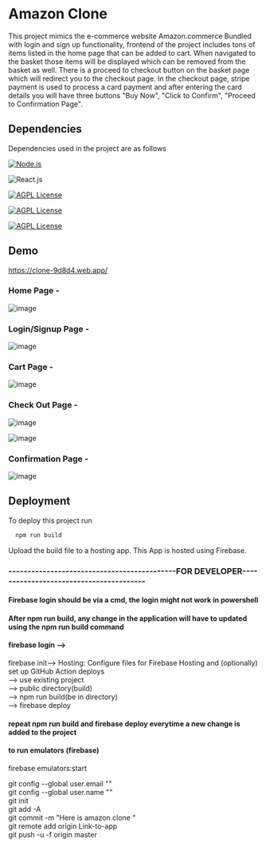 # Amazon Clone
This project mimics the e-commerce website Amazon.commerce
Bundled with login and sign up functionality, frontend of the 
project includes tons of items listed in the home page that 
can be added to cart. When navigated to the basket those items
 will be displayed which can be removed from the basket as well.
There is a proceed to checkout button on the basket page which 
will redirect you to the checkout page.
In the checkout page, stripe payment is used to process a 
card payment and after entering the card details you will have three 
buttons "Buy Now", "Click to Confirm", "Proceed to Confirmation Page".


## Dependencies

Dependencies used in the project are as follows

[![Node.js](https://img.shields.io/badge/Dependency-Node.js-red)](https://nodejs.org/en/)

![React.js](https://img.shields.io/badge/Library-React.js-blue)

[![AGPL License](https://img.shields.io/badge/Backend-Firebase-lightgrey)](http://www.firebase.com)

[![AGPL License](https://img.shields.io/badge/dependency-Javascript-orange)](http://www.javascript.com)

[![AGPL License](https://img.shields.io/badge/UI-Material--UI-yellowgreen)](http://www.mui.com)


## Demo

https://clone-9d8d4.web.app/


### Home Page -

![image](https://user-images.githubusercontent.com/87025870/210316763-3fee6ad4-11f8-4320-a905-866fa48a8d99.png)


### Login/Signup Page -

![image](https://user-images.githubusercontent.com/87025870/210316979-97604350-0398-4840-9f42-4e88a2fbfc26.png)


### Cart Page -

![image](https://user-images.githubusercontent.com/87025870/210317489-5245c292-dc3f-4e3a-bc17-3ebf29a54a08.png)


### Check Out Page -

![image](https://user-images.githubusercontent.com/87025870/210317729-9be7a417-beab-4b0e-a2a7-7908d2803eaa.png)

![image](https://user-images.githubusercontent.com/87025870/210319210-263d6f0d-6bcb-47ec-85b4-f3449cb44884.png)



### Confirmation Page -

![image](https://user-images.githubusercontent.com/87025870/210317874-3051739f-1ab2-4f84-927a-e90592b690fb.png)


## Deployment

To deploy this project run

```bash
  npm run build
  ```

Upload the build file to a hosting app.
This App is hosted using Firebase.






  
### --------------------------------------------FOR DEVELOPER----------------------------------------
#### Firebase login should be via a cmd, the login might not work in powershell

#### After npm run build, any change in the application will have to updated using the npm run build command
#### firebase login -->
firebase init--> Hosting: Configure files for Firebase Hosting and (optionally) set up GitHub Action deploys          
--> use existing project        
--> public directory(build)       
--> npm run build(be in directory)       
--> firebase deploy         
#### repeat npm run build and firebase deploy everytime a new change is added to the project

#### to run emulators (firebase)
firebase emulators:start

git config --global user.email ""            
git config --global user.name ""          
git init         
git add -A         
git commit -m "Here is amazon clone "       
git remote add origin Link-to-app      
git push -u -f origin master





